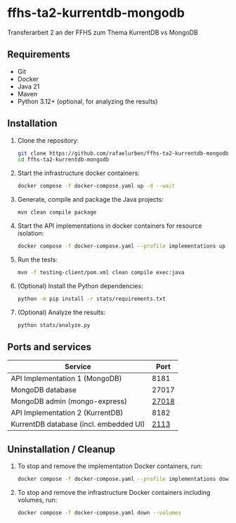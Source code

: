 # ffhs-ta2-kurrentdb-mongodb

Transferarbeit 2 an der FFHS zum Thema KurrentDB vs MongoDB

## Requirements

- Git
- Docker
- Java 21
- Maven
- Python 3.12+ (optional, for analyzing the results)

## Installation

1. Clone the repository:
    ```bash
    git clone https://github.com/rafaelurben/ffhs-ta2-kurrentdb-mongodb.git
    cd ffhs-ta2-kurrentdb-mongodb
    ```
2. Start the infrastructure docker containers:
    ```bash
    docker compose -f docker-compose.yaml up -d --wait
    ```
3. Generate, compile and package the Java projects:
    ```bash
    mvn clean compile package
    ```
4. Start the API implementations in docker containers for resource isolation:
    ```bash
    docker compose -f docker-compose.yaml --profile implementations up -d --build --wait
    ```
5. Run the tests:
    ```bash
    mvn -f testing-client/pom.xml clean compile exec:java
    ```
6. (Optional) Install the Python dependencies:
    ```bash
    python -m pip install -r stats/requirements.txt
    ```
7. (Optional) Analyze the results:
    ```bash
    python stats/analyze.py
    ```

## Ports and services

| Service                                | Port                            |
|----------------------------------------|---------------------------------|
| API Implementation 1 (MongoDB)         | 8181                            |
| MongoDB database                       | 27017                           |
| MongoDB admin (mongo-express)          | [27018](http://localhost:27018) |
| API Implementation 2 (KurrentDB)       | 8182                            |
| KurrentDB database (incl. embedded UI) | [2113](http://localhost:2113)   |


## Uninstallation / Cleanup

1. To stop and remove the implementation Docker containers, run:
    ```bash
    docker compose -f docker-compose.yaml --profile implementations down
    ```
2. To stop and remove the infrastructure Docker containers including volumes, run:
    ```bash
    docker compose -f docker-compose.yaml down --volumes
    ```
